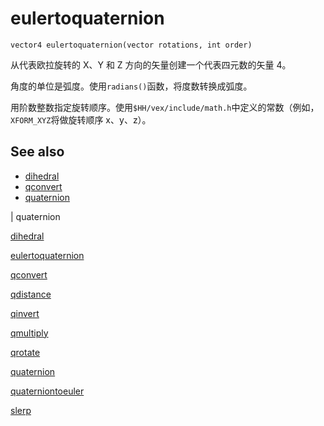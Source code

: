 # eulertoquaternion

`vector4 eulertoquaternion(vector rotations, int order)`

从代表欧拉旋转的 X、Y 和 Z 方向的矢量创建一个代表四元数的矢量 4。

角度的单位是弧度。使用`radians()`函数，将度数转换成弧度。

用阶数整数指定旋转顺序。使用`$HH/vex/include/math.h`中定义的常数（例如，`XFORM_XYZ`将做旋转顺序 x、y、z）。

## See also

- [dihedral](dihedral.html)
- [qconvert](qconvert.html)
- [quaternion](quaternion.html)

|
quaternion

[dihedral](dihedral.html)

[eulertoquaternion](eulertoquaternion.html)

[qconvert](qconvert.html)

[qdistance](qdistance.html)

[qinvert](qinvert.html)

[qmultiply](qmultiply.html)

[qrotate](qrotate.html)

[quaternion](quaternion.html)

[quaterniontoeuler](quaterniontoeuler.html)

[slerp](slerp.html)
